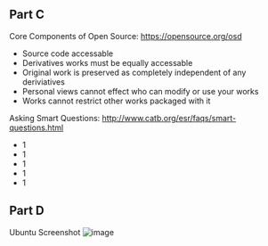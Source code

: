 Part C
------
Core Components of Open Source: https://opensource.org/osd
 - Source code accessable
 - Derivatives works must be equally accessable
 - Original work is preserved as completely independent of any deriviatives
 - Personal views cannot effect who can modify or use your works
 - Works cannot restrict other works packaged with it

Asking Smart Questions: http://www.catb.org/esr/faqs/smart-questions.html
 - 1
 - 1
 - 1
 - 1
 - 1



Part D
------
Ubuntu Screenshot ![image](CSCI-49XX/Labs/Lab1/ubuntuss.PNG)
